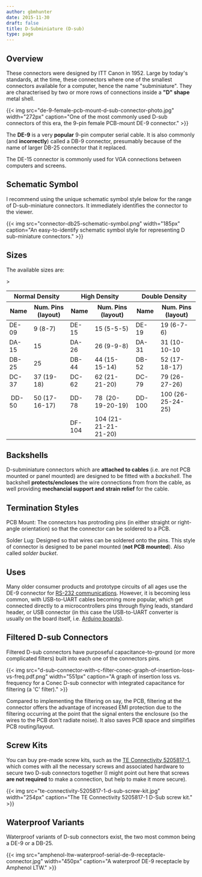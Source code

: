 ```yaml
---
author: gbmhunter
date: 2015-11-30
draft: false
title: D-Subminiature (D-sub)
type: page
---
```


## Overview

These connectors were designed by ITT Canon in 1952. Large by today's standards, at the time, these connectors where one of the smallest connectors available for a computer, hence the name "subminiature". They are characterised by two or more rows of connections inside a **"D" shape** metal shell.

{{< img src="de-9-female-pcb-mount-d-sub-connector-photo.jpg" width="272px" caption="One of the most commonly used D-sub connectors of this era, the 9-pin female PCB-mount DE-9 connector."  >}}

The **DE-9** is a very **popular** 9-pin computer serial cable. It is also commonly (and **incorrectly**) called a DB-9 connector, presumably because of the name of larger DB-25 connector that it replaced.

The DE-15 connector is commonly used for VGA connections between computers and screens.

## Schematic Symbol

I recommend using the unique schematic symbol style below for the range of D-sub-miniature connectors. It immediately identifies the connector to the viewer.

{{< img src="connector-db25-schematic-symbol.png" width="185px" caption="An easy-to-identify schematic symbol style for representing D sub-miniature connectors."  >}}

## Sizes

The available sizes are:

<table>
    <thead>
        <tr>
            <th colspan="2" >Normal Density</th>
            <th colspan="2" >High Density</th>
            <th colspan="2" >Double Density</th>
        </tr>
        <tr>
            <th>Name</th>
            <th>Num. Pins (layout)</th>
            <th>Name</th>
            <th>Num. Pins (layout)</th>
            <th>Name</th>
            <th>Num. Pins (layout)</th>
        </tr>
    </thead>
    <tbody>
><tr >
<td >DE-09
</td>
<td >9 (8-7)
</td>
<td >DE-15
</td>
<td >15 (5-5-5)
</td>
<td >DE-19
</td>
<td >19 (6-7-6)
</td></tr><tr >
<td >DA-15
</td>
<td >15
</td>
<td >DA-26
</td>
<td >26 (9-9-8)
</td>
<td >DA-31
</td>
<td >31 (10-10-10
</td></tr><tr >
<td >DB-25
</td>
<td >25
</td>
<td >DB-44
</td>
<td >44 (15-15-14)
</td>
<td >DB-52
</td>
<td >52 (17-18-17)
</td></tr><tr >
<td >DC-37
</td>
<td >37 (19-18) 
</td>
<td >DC-62
</td>
<td >62 (21-21-20)
</td>
<td >DC-79
</td>
<td >79 (26-27-26)
</td></tr><tr >
<td > DD-50
</td>
<td >50 (17-16-17) 
</td>
<td >DD-78
</td>
<td >78  (20-19-20-19)
</td>
<td >DD-100
</td>
<td >100 (26-25-24-25)
</td></tr><tr >
<td > 
</td>
<td > 
</td>
<td >DF-104
</td>
<td >104 (21-21-21-21-20)
</td>
<td > 
</td>
<td > 
</td></tr></tbody></table>

## Backshells

D-subminiature connectors which are **attached to cables** (i.e. are not PCB mounted or panel mounted) are designed to be fitted with a _backshell_. The backshell **protects/encloses** the wire connections from from the cable, as well providing **mechancial support and strain relief** for the cable.

## Termination Styles

PCB Mount: The connectors has protroding pins (in either straight or right-angle orientation) so that the connector can be soldered to a PCB.

Solder Lug: Designed so that wires can be soldered onto the pins. This style of connector is designed to be panel mounted (**not PCB mounted**). Also called _solder bucket_.

## Uses

Many older consumer products and prototype circuits of all ages use the DE-9 connector for [RS-232 communications](/electronics/communication-protocols/rs-232-protocol). However, it is becoming less common, with USB-to-UART cables becoming more popular, which get connected directly to a microcontrollers pins through flying leads, standard header, or USB connector (in this case the USB-to-UART converter is usually on the board itself, i.e. [Arduino boards](/programming/microcontrollers/arduino)).

## Filtered D-sub Connectors

Filtered D-sub connectors have purposeful capacitance-to-ground (or more complicated filters) built into each one of the connectors pins.

{{< img src="d-sub-connector-with-c-filter-conec-graph-of-insertion-loss-vs-freq.pdf.png" width="551px" caption="A graph of insertion loss vs. frequency for a Conec D-sub connector with integrated capacitance for filtering (a 'C' filter)."  >}}

Compared to implementing the filtering on say, the PCB, filtering at the connector offers the advantage of increased EMI protection due to the filtering occurring at the point that the signal enters the enclosure (so the wires to the PCB don't radiate noise). It also saves PCB space and simplifies PCB routing/layout.

## Screw Kits

You can buy pre-made screw kits, such as the [TE Connectivity 5205817-1](http://www.digikey.co.nz/product-search/en?vendor=0&keywords=5205817-1&stock=1), which comes with all the necessary screws and associated hardware to secure two D-sub connectors together (I might point out here that screws **are not required** to make a connection, but help to make it more secure).

{{< img src="te-connectivity-5205817-1-d-sub-screw-kit.jpg" width="254px" caption="The TE Connectivity 5205817-1 D-Sub screw kit."  >}}

## Waterproof Variants

Waterproof variants of D-sub connectors exist, the two most common being a DE-9 or a DB-25.

{{< img src="amphenol-ltw-waterproof-serial-de-9-receptacle-connector.jpg" width="450px" caption="A waterproof DE-9 receptacle by Amphenol LTW."  >}}
